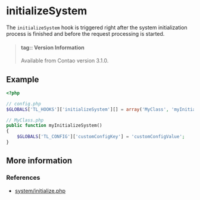 # initializeSystem

The `initializeSystem` hook is triggered right after the system initialization
process is finished and before the request processing is started.

> #### tag:: Version Information 
> Available from Contao version 3.1.0.


## Example

```php
<?php

// config.php
$GLOBALS['TL_HOOKS']['initializeSystem'][] = array('MyClass', 'myInitializeSystem');

// MyClass.php
public function myInitializeSystem()
{
    $GLOBALS['TL_CONFIG']['customConfigKey'] = 'customConfigValue';
}
```


## More information


### References

- [system/initialize.php](https://github.com/contao/core/blob/3.5.0/system/initialize.php#L239-L245)
